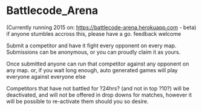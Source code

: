 # Battlecode_Arena

(Currently running 2015 on: https://battlecode-arena.herokuapp.com - beta)
if anyone stumbles accross this, please have a go. feedback welcome

Submit a competitor and have it fight every opponent on every map. 
Submissions can be anonymous, or you can proudly claim it as yours.

Once submitted anyone can run that competitor against any opponent on any map. 
or, if you wait long enough, auto generated games will play everyone against everyone else

Competitors that have not battled for ?24hrs? (and not in top ?10?) will be deactivated, and will not be offered in drop downs for matches, however it will be possible to re-activate them should you so desire.

